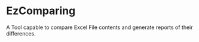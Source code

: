 # EzComparing
A Tool capable to compare Excel File contents and generate reports of their differences.
